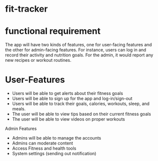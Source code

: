 # fit-tracker
# functional requirement 
The app will have two kinds of features, one for user-facing features and the other for
admin-facing features. For instance, users can log in and record their activity and nutrition
goals. For the admin, it would report any new recipes or workout routines.

# User-Features
- Users will be able to get alerts about their fitness goals
- Users will be able to sign up for the app and log-in/sign-out
- Users will be able to track their goals, calories, workouts, sleep, and meals.
- The user will be able to view tips based on their current fitness goals
- The user will be able to view videos on proper workouts

Admin Features
- Admins will be able to manage the accounts
- Admins can moderate content
- Access Fitness and health tools
- System settings (sending out notification)
